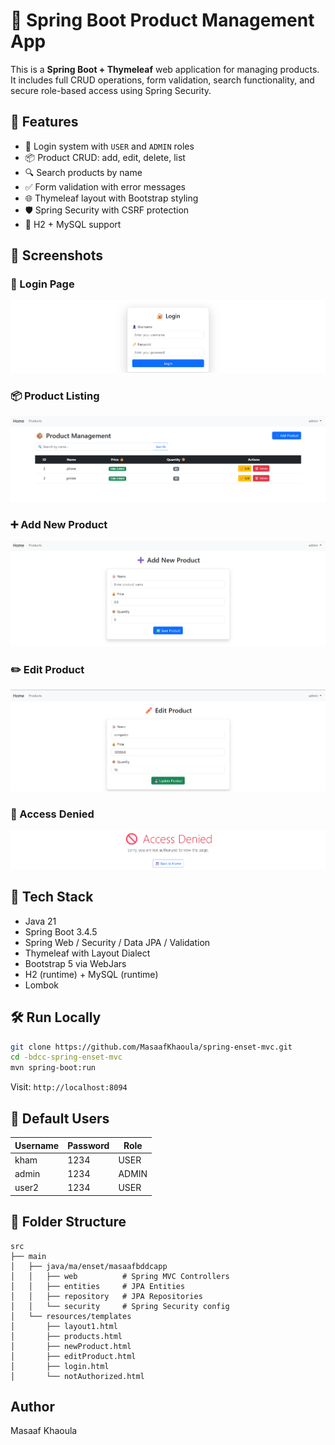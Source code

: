 
# 🛒 Spring Boot Product Management App

This is a **Spring Boot + Thymeleaf** web application for managing products. It includes full CRUD operations, form validation, search functionality, and secure role-based access using Spring Security.

## 🚀 Features

- 🔐 Login system with `USER` and `ADMIN` roles
- 📦 Product CRUD: add, edit, delete, list
- 🔍 Search products by name
- ✅ Form validation with error messages
- 🌐 Thymeleaf layout with Bootstrap styling
- 🛡️ Spring Security with CSRF protection
- 📄 H2 + MySQL support

## 📸 Screenshots

### 🔑 Login Page
![Login](screenshots/login.png)

### 📦 Product Listing
![Product List](screenshots/list.png)

### ➕ Add New Product
![Add Product](screenshots/add.png)

### ✏️ Edit Product
![Edit Product](screenshots/edit.png)

### 🚫 Access Denied

![Not Authorized](screenshots/access_denied.png)

## 🧰 Tech Stack

- Java 21
- Spring Boot 3.4.5
- Spring Web / Security / Data JPA / Validation
- Thymeleaf with Layout Dialect
- Bootstrap 5 via WebJars
- H2 (runtime) + MySQL (runtime)
- Lombok

## 🛠️ Run Locally

```bash
git clone https://github.com/MasaafKhaoula/spring-enset-mvc.git
cd -bdcc-spring-enset-mvc
mvn spring-boot:run
```

Visit: `http://localhost:8094`

## 👤 Default Users

| Username | Password | Role  |
|----------|----------|-------|
| kham     | 1234     | USER  |
| admin    | 1234     | ADMIN |
| user2    | 1234     | USER  |

## 📁 Folder Structure

```
src
├── main
│   ├── java/ma/enset/masaafbddcapp
│   │   ├── web          # Spring MVC Controllers
│   │   ├── entities     # JPA Entities
│   │   ├── repository   # JPA Repositories
│   │   └── security     # Spring Security config
│   └── resources/templates
│       ├── layout1.html
│       ├── products.html
│       ├── newProduct.html
│       ├── editProduct.html
│       ├── login.html
│       └── notAuthorized.html
```

## Author
Masaaf Khaoula
